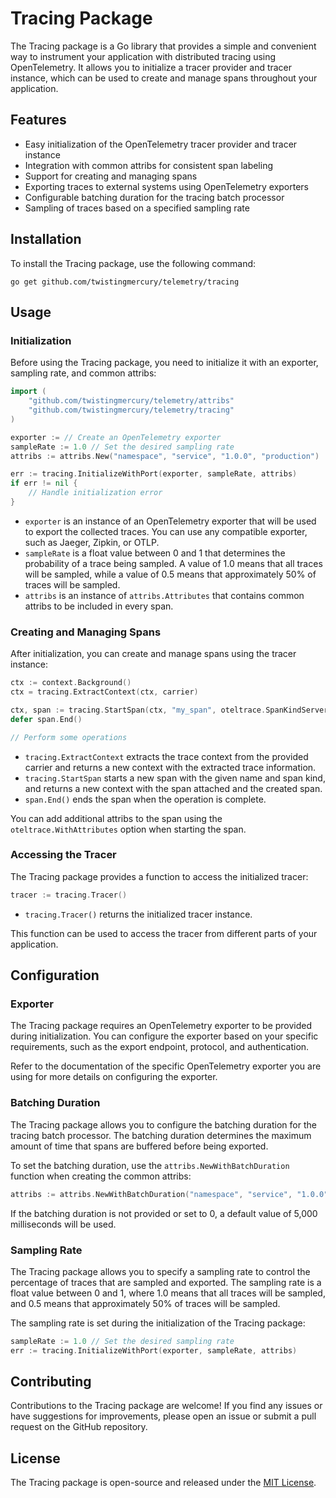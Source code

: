 # Tracing Package

The Tracing package is a Go library that provides a simple and convenient way to instrument your application with distributed tracing using OpenTelemetry. It allows you to initialize a tracer provider and tracer instance, which can be used to create and manage spans throughout your application.

## Features

- Easy initialization of the OpenTelemetry tracer provider and tracer instance
- Integration with common attribs for consistent span labeling
- Support for creating and managing spans
- Exporting traces to external systems using OpenTelemetry exporters
- Configurable batching duration for the tracing batch processor
- Sampling of traces based on a specified sampling rate

## Installation

To install the Tracing package, use the following command:

```
go get github.com/twistingmercury/telemetry/tracing
```

## Usage

### Initialization

Before using the Tracing package, you need to initialize it with an exporter, sampling rate, and common attribs:

```go
import (
    "github.com/twistingmercury/telemetry/attribs"
    "github.com/twistingmercury/telemetry/tracing"
)

exporter := // Create an OpenTelemetry exporter
sampleRate := 1.0 // Set the desired sampling rate
attribs := attribs.New("namespace", "service", "1.0.0", "production")

err := tracing.InitializeWithPort(exporter, sampleRate, attribs)
if err != nil {
    // Handle initialization error
}
```

- `exporter` is an instance of an OpenTelemetry exporter that will be used to export the collected traces. You can use any compatible exporter, such as Jaeger, Zipkin, or OTLP.
- `sampleRate` is a float value between 0 and 1 that determines the probability of a trace being sampled. A value of 1.0 means that all traces will be sampled, while a value of 0.5 means that approximately 50% of traces will be sampled.
- `attribs` is an instance of `attribs.Attributes` that contains common attribs to be included in every span.

### Creating and Managing Spans

After initialization, you can create and manage spans using the tracer instance:

```go
ctx := context.Background()
ctx = tracing.ExtractContext(ctx, carrier)

ctx, span := tracing.StartSpan(ctx, "my_span", oteltrace.SpanKindServer)
defer span.End()

// Perform some operations
```

- `tracing.ExtractContext` extracts the trace context from the provided carrier and returns a new context with the extracted trace information.
- `tracing.StartSpan` starts a new span with the given name and span kind, and returns a new context with the span attached and the created span.
- `span.End()` ends the span when the operation is complete.

You can add additional attribs to the span using the `oteltrace.WithAttributes` option when starting the span.

### Accessing the Tracer

The Tracing package provides a function to access the initialized tracer:

```go
tracer := tracing.Tracer()
```

- `tracing.Tracer()` returns the initialized tracer instance.

This function can be used to access the tracer from different parts of your application.

## Configuration

### Exporter

The Tracing package requires an OpenTelemetry exporter to be provided during initialization. You can configure the exporter based on your specific requirements, such as the export endpoint, protocol, and authentication.

Refer to the documentation of the specific OpenTelemetry exporter you are using for more details on configuring the exporter.

### Batching Duration

The Tracing package allows you to configure the batching duration for the tracing batch processor. The batching duration determines the maximum amount of time that spans are buffered before being exported.

To set the batching duration, use the `attribs.NewWithBatchDuration` function when creating the common attribs:

```go
attribs := attribs.NewWithBatchDuration("namespace", "service", "1.0.0", "production", 5*time.Second)
```

If the batching duration is not provided or set to 0, a default value of 5,000 milliseconds will be used.

### Sampling Rate

The Tracing package allows you to specify a sampling rate to control the percentage of traces that are sampled and exported. The sampling rate is a float value between 0 and 1, where 1.0 means that all traces will be sampled, and 0.5 means that approximately 50% of traces will be sampled.

The sampling rate is set during the initialization of the Tracing package:

```go
sampleRate := 1.0 // Set the desired sampling rate
err := tracing.InitializeWithPort(exporter, sampleRate, attribs)
```

## Contributing

Contributions to the Tracing package are welcome! If you find any issues or have suggestions for improvements, please open an issue or submit a pull request on the GitHub repository.

## License

The Tracing package is open-source and released under the [MIT License](../LICENSE).